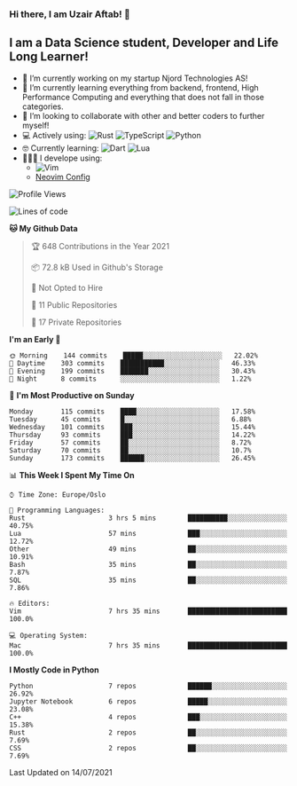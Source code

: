 ### Hi there, I am Uzair Aftab! 👋

## I am a Data Science student, Developer and Life Long Learner!
- 🔭 I’m currently working on my startup Njord Technologies AS!
- 🌱 I’m currently learning everything from backend, frontend, High Performance Computing and everything that does not fall in those categories.
- 👯 I’m looking to collaborate with other and better coders to further myself!
- 💻 Actively using: <img alt="Rust" src="https://img.shields.io/badge/rust-%23000000.svg?style=for-the-badge&logo=rust&logoColor=white"/> <img alt="TypeScript" src="https://img.shields.io/badge/typescript-%23007ACC.svg?style=for-the-badge&logo=typescript&logoColor=white"/> <img alt="Python" src="https://img.shields.io/badge/python-%2314354C.svg?style=for-the-badge&logo=python&logoColor=white"/>
- 🤓 Currently learning: <img alt="Dart" src="https://img.shields.io/badge/dart-%230175C2.svg?style=for-the-badge&logo=dart&logoColor=white"/> <img alt="Lua" src="https://img.shields.io/badge/lua-%232C2D72.svg?style=for-the-badge&logo=lua&logoColor=white"/> 
- 👨🏾‍💻 I develope using: 
  -  <img alt="Vim" src="https://img.shields.io/badge/VIM-%2311AB00.svg?style=for-the-badge&logo=vim&logoColor=white"/>
  -  [Neovim Config](https://github.com/ChristianChiarulli/LunarVim)
<!--START_SECTION:waka-->
![Profile Views](http://img.shields.io/badge/Profile%20Views-226-blue)

![Lines of code](https://img.shields.io/badge/From%20Hello%20World%20I%27ve%20Written-1.3%20million%20lines%20of%20code-blue)

**🐱 My Github Data** 

> 🏆 648 Contributions in the Year 2021
 > 
> 📦 72.8 kB Used in Github's Storage 
 > 
> 🚫 Not Opted to Hire
 > 
> 📜 11 Public Repositories 
 > 
> 🔑 17 Private Repositories  
 > 
**I'm an Early 🐤** 

```text
🌞 Morning    144 commits    █████░░░░░░░░░░░░░░░░░░░░   22.02% 
🌆 Daytime    303 commits    ███████████░░░░░░░░░░░░░░   46.33% 
🌃 Evening    199 commits    ███████░░░░░░░░░░░░░░░░░░   30.43% 
🌙 Night      8 commits      ░░░░░░░░░░░░░░░░░░░░░░░░░   1.22%

```
📅 **I'm Most Productive on Sunday** 

```text
Monday       115 commits    ████░░░░░░░░░░░░░░░░░░░░░   17.58% 
Tuesday      45 commits     █░░░░░░░░░░░░░░░░░░░░░░░░   6.88% 
Wednesday    101 commits    ███░░░░░░░░░░░░░░░░░░░░░░   15.44% 
Thursday     93 commits     ███░░░░░░░░░░░░░░░░░░░░░░   14.22% 
Friday       57 commits     ██░░░░░░░░░░░░░░░░░░░░░░░   8.72% 
Saturday     70 commits     ██░░░░░░░░░░░░░░░░░░░░░░░   10.7% 
Sunday       173 commits    ██████░░░░░░░░░░░░░░░░░░░   26.45%

```


📊 **This Week I Spent My Time On** 

```text
⌚︎ Time Zone: Europe/Oslo

💬 Programming Languages: 
Rust                     3 hrs 5 mins        ██████████░░░░░░░░░░░░░░░   40.75% 
Lua                      57 mins             ███░░░░░░░░░░░░░░░░░░░░░░   12.72% 
Other                    49 mins             ██░░░░░░░░░░░░░░░░░░░░░░░   10.91% 
Bash                     35 mins             ██░░░░░░░░░░░░░░░░░░░░░░░   7.87% 
SQL                      35 mins             ██░░░░░░░░░░░░░░░░░░░░░░░   7.86%

🔥 Editors: 
Vim                      7 hrs 35 mins       █████████████████████████   100.0%

💻 Operating System: 
Mac                      7 hrs 35 mins       █████████████████████████   100.0%

```

**I Mostly Code in Python** 

```text
Python                   7 repos             ██████░░░░░░░░░░░░░░░░░░░   26.92% 
Jupyter Notebook         6 repos             █████░░░░░░░░░░░░░░░░░░░░   23.08% 
C++                      4 repos             ███░░░░░░░░░░░░░░░░░░░░░░   15.38% 
Rust                     2 repos             ██░░░░░░░░░░░░░░░░░░░░░░░   7.69% 
CSS                      2 repos             ██░░░░░░░░░░░░░░░░░░░░░░░   7.69%

```



 Last Updated on 14/07/2021
<!--END_SECTION:waka-->
